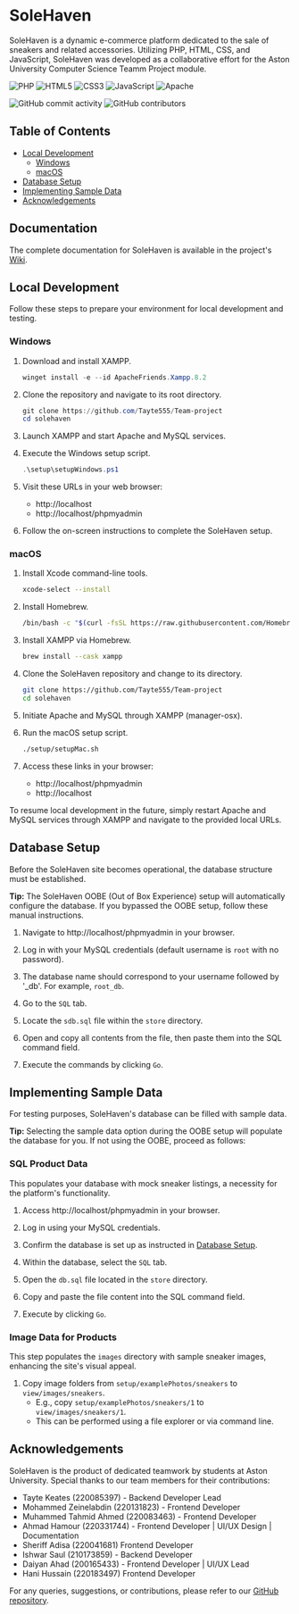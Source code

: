 # SoleHaven

SoleHaven is a dynamic e-commerce platform dedicated to the sale of sneakers and related accessories. Utilizing PHP, HTML, CSS, and JavaScript, SoleHaven was developed as a collaborative effort for the Aston University Computer Science Teamm Project module.

![PHP](https://img.shields.io/badge/php-%23777BB4.svg?style=for-the-badge&logo=php&logoColor=white)
![HTML5](https://img.shields.io/badge/html5-%23E34F26.svg?style=for-the-badge&logo=html5&logoColor=white)
![CSS3](https://img.shields.io/badge/css3-%231572B6.svg?style=for-the-badge&logo=css3&logoColor=white)
![JavaScript](https://img.shields.io/badge/javascript-%23323330.svg?style=for-the-badge&logo=javascript&logoColor=%23F7DF1E)
![Apache](https://img.shields.io/badge/apache-%23D42029.svg?style=for-the-badge&logo=apache&logoColor=white)

![GitHub commit activity](https://img.shields.io/Tayte555/Team-project/graphs/commit-activity)
![GitHub contributors](https://img.shields.io/github.com/Tayte555/Team-project/graphs/contributors)


## Table of Contents

- [Local Development](#local-development)
    - [Windows](#windows)
    - [macOS](#macos)
- [Database Setup](#database-setup)
- [Implementing Sample Data](#implementing-sample-data)
- [Acknowledgements](#acknowledgements)


## Documentation


The complete documentation for SoleHaven is available in the project's [Wiki]().


## Local Development


Follow these steps to prepare your environment for local development and testing.


### Windows


1. Download and install XAMPP.
    ```powershell
    winget install -e --id ApacheFriends.Xampp.8.2
    ```


2. Clone the repository and navigate to its root directory.
    ```powershell
    git clone https://github.com/Tayte555/Team-project
    cd solehaven
    ```


3. Launch XAMPP and start Apache and MySQL services.


4. Execute the Windows setup script.
    ```powershell
    .\setup\setupWindows.ps1
    ```


5. Visit these URLs in your web browser:
    - http://localhost
    - http://localhost/phpmyadmin


6. Follow the on-screen instructions to complete the SoleHaven setup.


### macOS


1. Install Xcode command-line tools.
    ```bash
    xcode-select --install
    ```


2. Install Homebrew.
    ```bash
    /bin/bash -c "$(curl -fsSL https://raw.githubusercontent.com/Homebrew/install/HEAD/install.sh) NONINTERACTIVE=1"
    ```


3. Install XAMPP via Homebrew.
    ```bash
    brew install --cask xampp
    ```


4. Clone the SoleHaven repository and change to its directory.
    ```bash
    git clone https://github.com/Tayte555/Team-project
    cd solehaven
    ```


5. Initiate Apache and MySQL through XAMPP (manager-osx).


6. Run the macOS setup script.
    ```bash
    ./setup/setupMac.sh
    ```


7. Access these links in your browser:
    - http://localhost/phpmyadmin
    - http://localhost


To resume local development in the future, simply restart Apache and MySQL services through XAMPP and navigate to the provided local URLs.


## Database Setup


Before the SoleHaven site becomes operational, the database structure must be established.


**Tip:** The SoleHaven OOBE (Out of Box Experience) setup will automatically configure the database. If you bypassed the OOBE setup, follow these manual instructions.


1. Navigate to http://localhost/phpmyadmin in your browser.


2. Log in with your MySQL credentials (default username is `root` with no password).


3. The database name should correspond to your username followed by '_db'. For example, `root_db`.


4. Go to the `SQL` tab.


5. Locate the `sdb.sql` file within the `store` directory.


6. Open and copy all contents from the file, then paste them into the SQL command field.


7. Execute the commands by clicking `Go`.


## Implementing Sample Data


For testing purposes, SoleHaven's database can be filled with sample data.


**Tip:** Selecting the sample data option during the OOBE setup will populate the database for you. If not using the OOBE, proceed as follows:


### SQL Product Data


This populates your database with mock sneaker listings, a necessity for the platform's functionality.


1. Access http://localhost/phpmyadmin in your browser.


2. Log in using your MySQL credentials.


3. Confirm the database is set up as instructed in [Database Setup](#database-setup).


4. Within the database, select the `SQL` tab.


5. Open the `db.sql` file located in the `store` directory.


6. Copy and paste the file content into the SQL command field.


7. Execute by clicking `Go`.


### Image Data for Products


This step populates the `images` directory with sample sneaker images, enhancing the site's visual appeal.


1. Copy image folders from `setup/examplePhotos/sneakers` to `view/images/sneakers`.
    - E.g., copy `setup/examplePhotos/sneakers/1` to `view/images/sneakers/1`.
    - This can be performed using a file explorer or via command line.


## Acknowledgements


SoleHaven is the product of dedicated teamwork by students at Aston University. Special thanks to our team members for their contributions:



- Tayte Keates (220085397) - Backend Developer  Lead
- Mohammed Zeinelabdin (220131823) - Frontend Developer
- Muhammed Tahmid Ahmed (220083463) - Frontend Developer
- Ahmad Hamour (220331744) - Frontend Developer | UI/UX Design | Documentation
- Sheriff Adisa (220041681) Frontend Developer
- Ishwar Saul (210173859) - Backend Developer
- Daiyan Ahad (200165433) - Frontend Developer  |  UI/UX Lead
- Hani Hussain (220183497) Frontend Developer


For any queries, suggestions, or contributions, please refer to our [GitHub repository](https://github.com/Tayte555/Team-project).